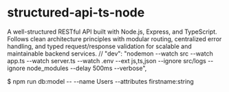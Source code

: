 # structured-api-ts-node

A well-structured RESTful API built with Node.js, Express, and TypeScript. Follows clean architecture principles with modular routing, centralized error handling, and typed request/response validation for scalable and maintainable backend services.
// "dev": "nodemon --watch src --watch app.ts --watch server.ts --watch .env --ext js,ts,json --ignore src/logs --ignore node_modules --delay 500ms --verbose",

$ npm run db:model -- --name Users --attributes firstname:string